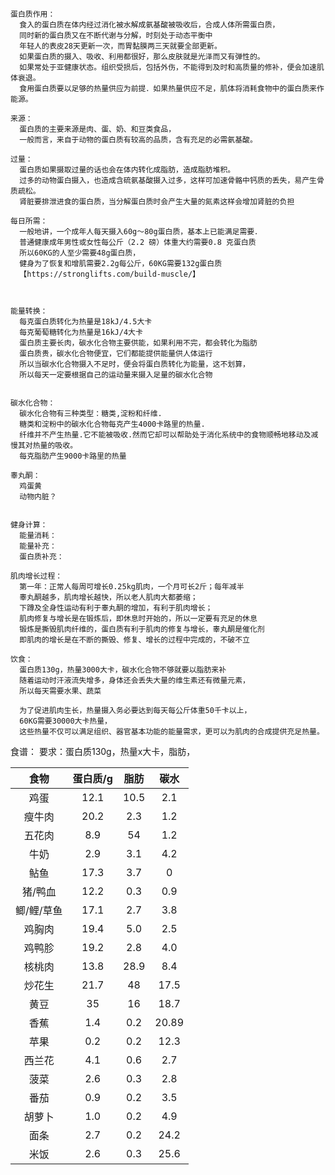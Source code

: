 ```
蛋白质作用：
  食入的蛋白质在体内经过消化被水解成氨基酸被吸收后，合成人体所需蛋白质，
  同时新的蛋白质又在不断代谢与分解，时刻处于动态平衡中
  年轻人的表皮28天更新一次，而胃黏膜两三天就要全部更新。
  如果蛋白质的摄入、吸收、利用都很好，那么皮肤就是光泽而又有弹性的。
  如果常处于亚健康状态。组织受损后，包括外伤，不能得到及时和高质量的修补，便会加速肌体衰退。
  食用蛋白质要以足够的热量供应为前提．如果热量供应不足，肌体将消耗食物中的蛋白质来作能源。

来源：
  蛋白质的主要来源是肉、蛋、奶、和豆类食品，
  一般而言，来自于动物的蛋白质有较高的品质，含有充足的必需氨基酸。

过量：
  蛋白质如果摄取过量的话也会在体内转化成脂肪，造成脂肪堆积。
  过多的动物蛋白摄入，也造成含硫氨基酸摄入过多，这样可加速骨骼中钙质的丢失，易产生骨质疏松。
  肾脏要排泄进食的蛋白质，当分解蛋白质时会产生大量的氮素这样会增加肾脏的负担

每日所需：
  一般地讲，一个成年人每天摄入60g～80g蛋白质，基本上已能满足需要．
  普通健康成年男性或女性每公斤（2.2 磅）体重大约需要0.8 克蛋白质
  所以60KG的人至少需要48g蛋白质，
  健身为了恢复和增肌需要2.2g每公斤，60KG需要132g蛋白质
  【https://stronglifts.com/build-muscle/】



能量转换：
  每克蛋白质转化为热量是18kJ/4.5大卡
  每克葡萄糖转化为热量是16kJ/4大卡
  蛋白质主要长肉，碳水化合物主要供能，如果利用不完，都会转化为脂肪
  蛋白质贵，碳水化合物便宜，它们都能提供能量供人体运行
  所以当碳水化合物摄入不足时，便会将蛋白质转化为能量，这不划算，
  所以每天一定要根据自己的运动量来摄入足量的碳水化合物


碳水化合物：
  碳水化合物有三种类型：糖类,淀粉和纤维.
  糖类和淀粉中的碳水化合物每克产生4000卡路里的热量.
  纤维并不产生热量.它不能被吸收.然而它却可以帮助处于消化系统中的食物顺畅地移动及减慢其对热量的吸收。
  每克脂肪产生9000卡路里的热量

睾丸酮：
  鸡蛋黄
  动物内脏？


健身计算：
  能量消耗：
  能量补充：
  蛋白质补充：

肌肉增长过程：
  第一年：正常人每周可增长0.25kg肌肉，一个月可长2斤；每年减半
  睾丸酮越多，肌肉增长越快，所以老人肌肉大都萎缩；
  下蹲及全身性运动有利于睾丸酮的增加，有利于肌肉增长；
  肌肉修复与增长是在锻炼后，即休息时开始的，所以一定要有充足的休息
  锻炼是撕毁肌肉纤维的，蛋白质有利于肌肉的修复与增长，睾丸酮是催化剂
  即肌肉的增长是在不断的撕毁、修复、增长的过程中完成的，不破不立

饮食：
  蛋白质130g，热量3000大卡，碳水化合物不够就要以脂肪来补
  随着运动时汗液流失增多，身体还会丢失大量的维生素还有微量元素，
  所以每天需要水果、蔬菜

  为了促进肌肉生长，热量摄入务必要达到每天每公斤体重50千卡以上，
  60KG需要30000大卡热量，
  这些热量不仅可以满足组织、器官基本功能的能量需求，更可以为肌肉的合成提供充足热量。
```

食谱：
要求：蛋白质130g，热量x大卡，脂肪，

食物|蛋白质/g|脂肪|碳水
:-:|:-:|:-:|:-:
鸡蛋|12.1|10.5|2.1
瘦牛肉|20.2|2.3|1.2
五花肉|8.9|54|1.2
牛奶|2.9|3.1|4.2
鲇鱼|17.3|3.7|0
猪/鸭血|12.2|0.3|0.9
鲫/鲤/草鱼|17.1|2.7|3.8
鸡胸肉|19.4|5.0|2.5
鸡鸭胗|19.2|2.8|4.0
核桃肉|13.8|28.9|8.4
炒花生|21.7|48|17.5
黄豆|35|16|18.7
香蕉|1.4|0.2|20.89
苹果|0.2|0.2|12.3
西兰花|4.1|0.6|2.7
菠菜|2.6|0.3|2.8
番茄|0.9|0.2|3.5
胡萝卜|1.0|0.2|4.9
面条|2.7|0.2|24.2
米饭|2.6|0.3|25.6
